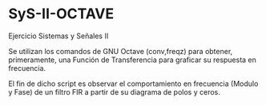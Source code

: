 # SyS-II-OCTAVE

Ejercicio Sistemas y Señales II


Se utilizan los comandos de GNU Octave (conv,freqz) para obtener, primeramente, una Función de Transferencia para graficar su respuesta en frecuencia.

El fin de dicho script es observar el comportamiento en frecuencia (Modulo y Fase) de un filtro FIR a partir de su diagrama de polos y ceros. 
